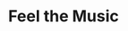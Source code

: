---
pid: CH2
title: Feel the Music
location_transcription: 
zipcode: '19141'
outside_phl: 
neighborhood: Logan
age: '35'
age_range: 30-39
instagram: 
image_file_name: CH_2.jpg
proposal_transcription: Music notes are welded together along w/ other instruments.
  Color is bright. Speaker in front of monument of different styles of music.
topic: Art,Culture,Music
topic_summary: 0, 0, 0
type: Song Sound,Sculpture Statue
keywords_other: 
credit: Carol Semaj
image_labels: 
twitter: 
facebook: 
permalink: "/monuments/ch2/"
layout: item-page
---